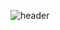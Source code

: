 ![header](https://capsule-render.vercel.app/api?type=waving&color=gradient&height=200&section=header&text=welcome&fontSize=20&fontColor=000000)
